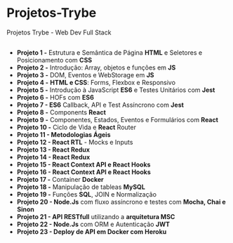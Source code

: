 # Projetos-Trybe
Projetos Trybe - Web Dev Full Stack

##

* **Projeto 1 -** Estrutura e Semântica de Página **HTML** e Seletores e Posicionamento com **CSS**
* **Projeto 2 -** Introdução: Array, objetos e funções em **JS**
* **Projeto 3 -** DOM, Eventos e WebStorage em **JS**
* **Projeto 4 -** **HTML e CSS**: Forms, Flexbox e Responsivo
* **Projeto 5 -** Introdução à JavaScript **ES6** e Testes Unitários com **Jest**
* **Projeto 6 -** HOFs com **ES6** 
* **Projeto 7 - ES6** Callback, API e Test Assíncrono com **Jest**
* **Projeto 8 -** Components **React**
* **Projeto 9 -** Componentes, Estados, Eventos e Formulários com **React**
* **Projeto 10 -** Ciclo de Vida e **React** Router
* **Projeto 11 - Metodologias Ágeis**
* **Projeto 12 - React RTL** - Mocks e Inputs
* **Projeto 13 - React Redux**
* **Projeto 14 - React Redux**
* **Projeto 15 - React Context API e React Hooks**
* **Projeto 16 - React Context API e React Hooks**
* **Projeto 17 -** Container **Docker**
* **Projeto 18 -** Manipulação de tableas **MySQL**
* **Projeto 19 -** Funções **SQL**, JOIN e Normalização
* **Projeto 20 - Node.Js** com fluxo assíncrono e testes com **Mocha, Chai e Sinon**
* **Projeto 21 - API RESTfull** utilizando a **arquitetura MSC**
* **Projeto 22 - Node.Js** com ORM e Autenticação **JWT**
* **Projeto 23 - Deploy de API em Docker com Heroku**
